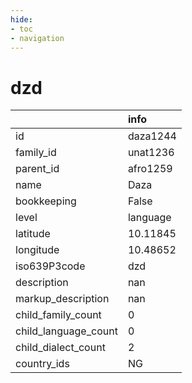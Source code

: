 ```yaml
---
hide:
- toc
- navigation
---
```

# dzd
|                      | info     |
|:---------------------|:---------|
| id                   | daza1244 |
| family_id            | unat1236 |
| parent_id            | afro1259 |
| name                 | Daza     |
| bookkeeping          | False    |
| level                | language |
| latitude             | 10.11845 |
| longitude            | 10.48652 |
| iso639P3code         | dzd      |
| description          | nan      |
| markup_description   | nan      |
| child_family_count   | 0        |
| child_language_count | 0        |
| child_dialect_count  | 2        |
| country_ids          | NG       |